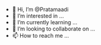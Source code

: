 - 👋 Hi, I’m @Pratamaadi
- 👀 I’m interested in ...
- 🌱 I’m currently learning ...
- 💞️ I’m looking to collaborate on ...
- 📫 How to reach me ...

<!---
Pratamaadi/Pratamaadi is a ✨ special ✨ repository because its `README.md` (this file) appears on your GitHub profile.
You can click the Preview link to take a look at your changes.
--->
